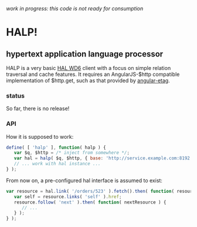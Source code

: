 _work in progress: this code is not ready for consumption_

# HALP!
## hypertext application language processor

HALP is a very basic [HAL WD6](http://tools.ietf.org/html/draft-kelly-json-hal-06) client with a focus on simple relation traversal and cache features.
It requires an AngularJS-$http compatible implementation of $http.get, such as that provided by [angular-etag](https://github.com/forforf/angular-etag).

### status

So far, there is no release!


### API

How it is supposed to work:
```js
define( [ 'halp' ], function( halp ) {
   var $q, $http = /* inject from somewhere */;
   var hal = halp( $q, $http, { base: 'http://service.example.com:8192' } );
   // ... work with hal instance ...
} );
```

From now on, a pre-configured hal interface is assumed to exist:
```js
var resource = hal.link( '/orders/523' ).fetch().then( function( resource ) {
   var self = resource.links( 'self' ).href;
   resource.follow( 'next' ).then( function( nextResource ) {
      // ...
   } );
} );
```
